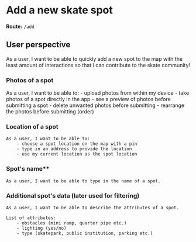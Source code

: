 # Add a new skate spot
**Route:** `/add`

## User perspective
As a user, I want to be able to quickly add a new spot to the map with the least amount of interactions so that I can contribute to the skate community!

### Photos of a spot
As a user, I want to be able to:
    - upload photos from within my device
    - take photos of a spot directly in the app
    - see a preview of photos before submitting a spot
    - delete unwanted photos before submitting
    - rearrange the photos before submitting (order)


### Location of a spot
    As a user, I want to be able to:
        - choose a spot location on the map with a pin
        - type in an address to provide the location
        - use my current location as the spot location
    
### Spot's name**
    As a user, I want to be able to type in the name of a spot.

### Additional spot's data (later used for filtering)
    As a user, I want to be able to describe the attributes of a spot.

    List of attributes:
        - obstacles (mini ramp, quarter pipe etc.)
        - lighting (yes/no)
        - type (skatepark, public institution, parking etc.)